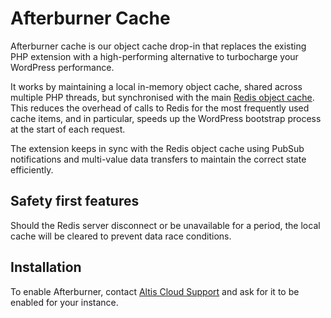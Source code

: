 # Afterburner Cache

Afterburner cache is our object cache drop-in that replaces the existing PHP extension with a high-performing
alternative to turbocharge your WordPress performance.

It works by maintaining a local in-memory object cache, shared across multiple PHP threads, but synchronised with the
main [Redis object cache](./object-cache.md). This reduces the overhead of calls to Redis for the most frequently used
cache items, and in particular, speeds up the WordPress bootstrap process at the start of each request.

The extension keeps in sync with the Redis object cache using PubSub notifications and multi-value data transfers to
maintain the correct state efficiently.

## Safety first features

Should the Redis server disconnect or be unavailable for a period, the local cache will be cleared to prevent
data race conditions.

## Installation

To enable Afterburner, contact [Altis Cloud Support](https://dashboard.altis-dxp.com/#/support) and ask for it to be
enabled for your instance.
